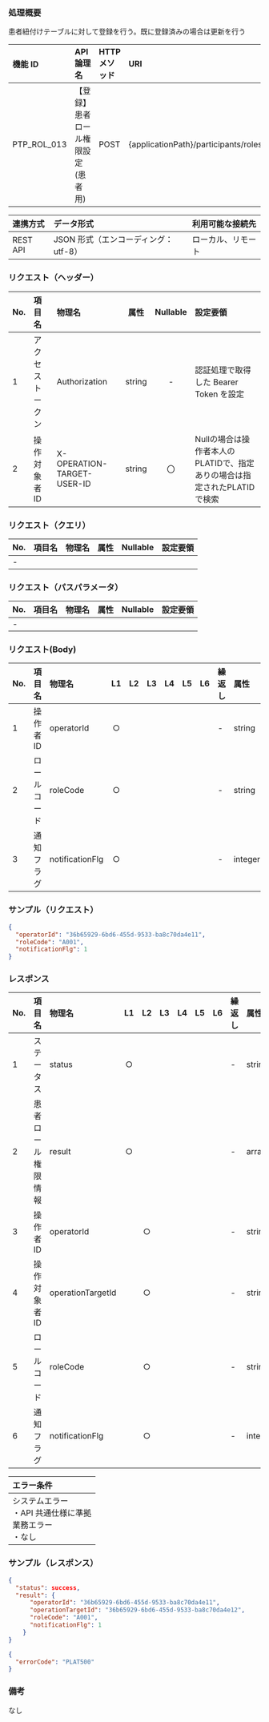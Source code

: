### 処理概要

患者紐付けテーブルに対して登録を行う。既に登録済みの場合は更新を行う

| 機能 ID     | API 論理名                          | HTTP メソッド | URI                                              |
| :---------- | :---------------------------------- | :------------ | :----------------------------------------------- |
| PTP_ROL_013 | 【登録】患者ロール権限設定(患者用) | POST          | {applicationPath}/participants/roles/assignment |

| 連携方式 | データ形式                           | 利用可能な接続先   |
| :------- | :----------------------------------- | :----------------- |
| REST API | JSON 形式（エンコーディング：utf-8） | ローカル、リモート |

### リクエスト（ヘッダー）

| No. | 項目名           | 物理名                     |  属性   | Nullable | 設定要領                               |
| :-- | :--------------- | :------------------------- | :-----: | :------: | :------------------------------------- |
| 1   | アクセストークン | Authorization              | string  |    -     | 認証処理で取得した Bearer Token を設定 |
| 2   | 操作対象者ID     | X-OPERATION-TARGET-USER-ID | string  |    〇    | Nullの場合は操作者本人のPLATIDで、指定ありの場合は指定されたPLATIDで検索 |

### リクエスト（クエリ）

| No. | 項目名       | 物理名           | 属性    | Nullable | 設定要領                                        |
| :-- | :----------- | :--------------- | :-----: | :------: | :---------------------------------------------- |
| -   | | | | | |

### リクエスト（パスパラメータ）

| No. | 項目名  | 物理名    |  属性  | Nullable | 設定要領                                         |
| :-- | :------ | :-------- | :----: | :------: | :----------------------------------------------- |
| -   | | | | | |

### リクエスト(Body)
| No. | 項目名         | 物理名                         | L1  | L2  | L3  | L4  | L5  | L6  | 繰返し | 属性    | Nullable | リクエスト設定要領                              |
| :-- | :------------- | :----------------------------- | :-: | :-: | :-: | :-: | :-: | :-: | :----- | :------ | :------- | :---------------------------------------------- |
| 1   | 操作者ID       | operatorId                     | ○  |     |     |     |     |     | -      | string  | -        | PLATIID                                         |
| 2   | ロールコード   | roleCode                       | ○  |     |     |     |     |     | -      | string  | -        | |
| 3   | 通知フラグ     | notificationFlg                | ○  |     |     |     |     |     | -      | integer | -        | [通知フラグ](../../../API_Domain_Definition_Table.md)  |


### サンプル（リクエスト）

```json
{
  "operatorId": "36b65929-6bd6-455d-9533-ba8c70da4e11",
  "roleCode": "A001",
  "notificationFlg": 1
}

```

### レスポンス

| No. | 項目名              | 物理名                         | L1  | L2  | L3  | L4  | L5  | L6  | 繰返し | 属性    | Nullable | レスポンス設定要領                              |
| :-- | :------------------ | :----------------------------- | :-: | :-: | :-: | :-: | :-: | :-: | :----- | :------ | :------- | :---------------------------------------------- |
| 1   | ステータス          | status                         | ○  |     |     |     |     |     | -      | string  | -        | success：正常                                   |
| 2   | 患者ロール権限情報  | result                         | ○  |     |     |     |     |     | -      | array   | -        |                                                 |
| 3   | 操作者ID            | operatorId                     |     | ○  |     |     |     |     | -      | string  | -        | PLATID                                          |
| 4   | 操作対象者ID        | operationTargetId              |     | ○  |     |     |     |     | -      | string  | -        | PLATID                                          |
| 5   | ロールコード        | roleCode                       |     | ○  |     |     |     |     | -      | string  | -        |                                                 |
| 6   | 通知フラグ          | notificationFlg                |     | ○  |     |     |     |     | -      | integer | -        |[通知フラグ](../../../API_Domain_Definition_Table.md)  |

| エラー条件                                                        |
| :---------------------------------------------------------------- |
| システムエラー<br/>・API 共通仕様に準拠<br/>業務エラー<br/>・なし |


### サンプル（レスポンス）

```json title="正常終了"
{
  "status": success,
  "result": {
      "operatorId": "36b65929-6bd6-455d-9533-ba8c70da4e11",
      "operationTargetId": "36b65929-6bd6-455d-9533-ba8c70da4e12",
      "roleCode": "A001",
      "notificationFlg": 1
    }
}
```

```json title="異常終了"
{
  "errorCode": "PLAT500"
}

```

### 備考

なし
